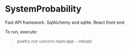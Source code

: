 # SystemProbability
 Fast API framework. SqlAlchemy and sqlite. React front end

To run, execute: 
>poetry run uvicorn main:app --reload